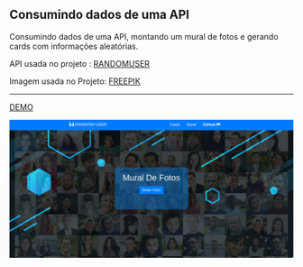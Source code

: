 ## Consumindo dados de uma API 

Consumindo dados de uma API, montando um mural de fotos e gerando cards com informações aleatórias.


API usada no projeto : [RANDOMUSER](https://randomuser.me/ "RANDOMUSER")&nbsp;

Imagem usada no Projeto: [FREEPIK](https://br.freepik.com/fotos-vetores-gratis/fundo "freepik")

------------


[DEMO](https://estudo-usando-a-randomuser-api.web.app/)

![Mural & Cards](/img/Random-API.png)
